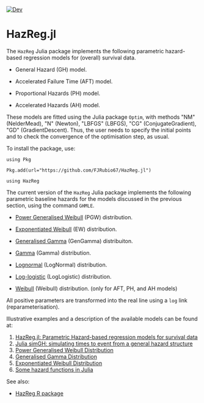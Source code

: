 <a href="https://lrnv.github.io/Copulas.jl/dev"><img src="https://img.shields.io/badge/docs-dev-blue.svg" alt="Dev" /></a>

# HazReg.jl

The `HazReg` Julia package implements the following parametric hazard-based regression models for (overall) survival data.

- General Hazard (GH) model.

- Accelerated Failure Time (AFT) model.

- Proportional Hazards (PH) model.

- Accelerated Hazards (AH) model.


These models are fitted using the Julia package `Optim`, with methods "NM" (NelderMead), "N" (Newton), "LBFGS" (LBFGS), "CG" (ConjugateGradient), "GD" (GradientDescent). Thus, the user needs to specify the initial points and to check the convergence of the optimisation step, as usual.

To install the package, use:

```
using Pkg

Pkg.add(url="https://github.com/FJRubio67/HazReg.jl")

using HazReg
```


The current version of the `HazReg` Julia package implements the following parametric baseline hazards for the models discussed in the previous section, using the command `GHMLE`.

- [Power Generalised Weibull](http://rpubs.com/FJRubio/PGW) (PGW) distribution. 
 
- [Exponentiated Weibull](http://rpubs.com/FJRubio/EWD) (EW) distribution. 
 
- [Generalised Gamma](http://rpubs.com/FJRubio/GG) (GenGamma) distribuiton. 

- [Gamma](https://en.wikipedia.org/wiki/Gamma_distribution) (Gamma) distribution. 

- [Lognormal](https://en.wikipedia.org/wiki/Log-normal_distribution) (LogNormal) distribution. 

- [Log-logistic](https://en.wikipedia.org/wiki/Log-logistic_distribution) (LogLogistic) distribution. 

- [Weibull](https://en.wikipedia.org/wiki/Weibull_distribution) (Weibull) distribution. (only for AFT, PH, and AH models) 


All positive parameters are transformed into the real line using a `log` link (reparameterisation).

Illustrative examples and a description of the available models can be found at:

1. [HazReg.jl: Parametric Hazard-based regression models for survival data](https://fjrubio.quarto.pub/hazregjulia/)
2. [Julia simGH: simulating times to event from a general hazard structure](https://fjrubio.quarto.pub/simghjulia/)
3. [Power Generalised Weibull Distribution](https://fjrubio.quarto.pub/power-generalised-weibull-distribution/)
4. [Generalised Gamma Distribution](https://fjrubio.quarto.pub/generalised-gamma-distribution/)
5. [Exponentiated Weibull Distribution](https://fjrubio.quarto.pub/exponentiated-weibull-distribution/)
6. [Some hazard functions in Julia](https://fjrubio.quarto.pub/some-hazard-functions-in-julia/)


See also: 
- [HazReg R package](https://github.com/FJRubio67/HazReg)

